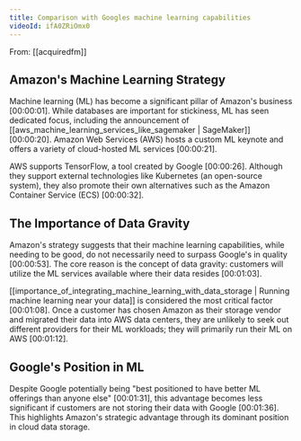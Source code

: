 ```yaml
---
title: Comparison with Googles machine learning capabilities
videoId: ifA0ZRiOmx0
---
```


From: [[acquiredfm]] <br/> 

## Amazon's Machine Learning Strategy

Machine learning (ML) has become a significant pillar of Amazon's business <a class="yt-timestamp" data-t="00:00:01">[00:00:01]</a>. While databases are important for stickiness, ML has seen dedicated focus, including the announcement of [[aws_machine_learning_services_like_sagemaker | SageMaker]] <a class="yt-timestamp" data-t="00:00:20">[00:00:20]</a>. Amazon Web Services (AWS) hosts a custom ML keynote and offers a variety of cloud-hosted ML services <a class="yt-timestamp" data-t="00:00:21">[00:00:21]</a>.

AWS supports TensorFlow, a tool created by Google <a class="yt-timestamp" data-t="00:00:26">[00:00:26]</a>. Although they support external technologies like Kubernetes (an open-source system), they also promote their own alternatives such as the Amazon Container Service (ECS) <a class="yt-timestamp" data-t="00:00:32">[00:00:32]</a>.

## The Importance of Data Gravity

Amazon's strategy suggests that their machine learning capabilities, while needing to be good, do not necessarily need to surpass Google's in quality <a class="yt-timestamp" data-t="00:00:53">[00:00:53]</a>. The core reason is the concept of data gravity: customers will utilize the ML services available where their data resides <a class="yt-timestamp" data-t="00:01:03">[00:01:03]</a>.

[[importance_of_integrating_machine_learning_with_data_storage | Running machine learning near your data]] is considered the most critical factor <a class="yt-timestamp" data-t="00:01:08">[00:01:08]</a>. Once a customer has chosen Amazon as their storage vendor and migrated their data into AWS data centers, they are unlikely to seek out different providers for their ML workloads; they will primarily run their ML on AWS <a class="yt-timestamp" data-t="00:01:12">[00:01:12]</a>.

## Google's Position in ML

Despite Google potentially being "best positioned to have better ML offerings than anyone else" <a class="yt-timestamp" data-t="00:01:31">[00:01:31]</a>, this advantage becomes less significant if customers are not storing their data with Google <a class="yt-timestamp" data-t="00:01:36">[00:01:36]</a>. This highlights Amazon's strategic advantage through its dominant position in cloud data storage.